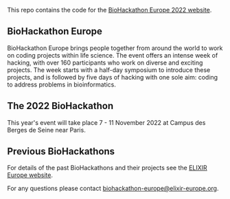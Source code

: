 This repo contains the code for the [BioHackathon Europe 2022 website](https://biohackathon-europe.org).

## BioHackathon Europe
BioHackathon Europe brings people together from around the world to work on coding projects within life science. The event offers an intense week of hacking, with over 160 participants who work on diverse and exciting projects. The week starts with a half-day symposium to introduce these projects, and is followed by five days of hacking with one sole aim: coding to address problems in bioinformatics. 

## The 2022 BioHackathon
This year's event will take place 7 - 11 November 2022 at Campus des Berges de Seine near Paris. 

## Previous BioHackathons
For details of the past BioHackathons and their projects see the [ELIXIR Europe website](https://elixir-europe.org/events/biohackathon-europe).

For any questions please contact [biohackathon-europe@elixir-europe.org](mailto:biohackathon-europe@elixir-europe.org).
